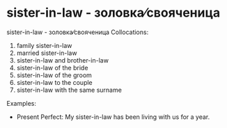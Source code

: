 # sister-in-law - золовка⁄свояченица
 

sister-in-law - золовка⁄свояченица
Collocations:

1. family sister-in-law
2. married sister-in-law
3. sister-in-law and brother-in-law
4. sister-in-law of the bride
5. sister-in-law of the groom
6. sister-in-law to the couple
7. sister-in-law with the same surname

Examples:

- Present Perfect: My sister-in-law has been living with us for a year.
